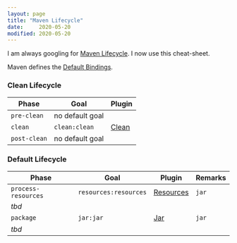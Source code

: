 ```yaml
---
layout: page
title: "Maven Lifecycle"
date:     2020-05-20
modified: 2020-05-20
---
```


I am always googling for [Maven Lifecycle][maven-lifecycle]. I now use this cheat-sheet.

Maven defines the [Default Bindings][default-bindings].

### Clean Lifecycle

| Phase | Goal | Plugin |
| --- | --- | --- |
| `pre-clean` | no default goal ||
| `clean` | `clean:clean` | [Clean][maven-clean-plugin] |
| `post-clean` | no default goal ||

### Default Lifecycle

| Phase | Goal | Plugin | Remarks |
| --- | --- | --- | --- |
| `process-resources` | `resources:resources` | [Resources][maven-resources-plugin] | `jar` |
| *tbd* ||||
| `package` | `jar:jar` | [Jar][maven-jar-plugin] | `jar` |
| *tbd* ||||

[maven-lifecycle]: http://maven.apache.org/guides/introduction/introduction-to-the-lifecycle.html
[default-bindings]: http://maven.apache.org/ref/3.6.3/maven-core/default-bindings.html

[maven-clean-plugin]: https://maven.apache.org/plugins/maven-clean-plugin/
[maven-resources-plugin]: https://maven.apache.org/plugins/maven-resources-plugin/
[maven-jar-plugin]: https://maven.apache.org/plugins/maven-jar-plugin/
